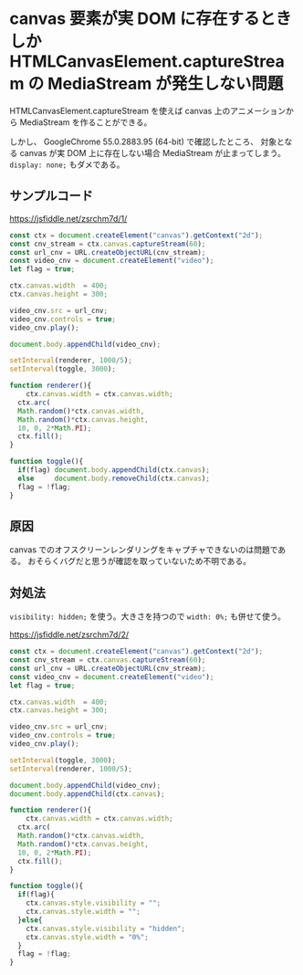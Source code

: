 # canvas 要素が実 DOM に存在するときしか HTMLCanvasElement.captureStream の MediaStream が発生しない問題

HTMLCanvasElement.captureStream を使えば canvas 上のアニメーションから MediaStream を作ることができる。

しかし、 GoogleChrome 55.0.2883.95 (64-bit) で確認したところ、
対象となる canvas が実 DOM 上に存在しない場合 MediaStream が止まってしまう。
`display: none;` もダメである。

## サンプルコード

https://jsfiddle.net/zsrchm7d/1/

```js
const ctx = document.createElement("canvas").getContext("2d");
const cnv_stream = ctx.canvas.captureStream(60);
const url_cnv = URL.createObjectURL(cnv_stream);
const video_cnv = document.createElement("video");
let flag = true;

ctx.canvas.width  = 400;
ctx.canvas.height = 300;

video_cnv.src = url_cnv;
video_cnv.controls = true;
video_cnv.play();

document.body.appendChild(video_cnv);

setInterval(renderer, 1000/5);
setInterval(toggle, 3000);

function renderer(){
	ctx.canvas.width = ctx.canvas.width;
  ctx.arc(
  Math.random()*ctx.canvas.width,
  Math.random()*ctx.canvas.height,
  10, 0, 2*Math.PI);
  ctx.fill();
}

function toggle(){
  if(flag) document.body.appendChild(ctx.canvas);
  else     document.body.removeChild(ctx.canvas);  
  flag = !flag;
}
```

## 原因

canvas でのオフスクリーンレンダリングをキャプチャできないのは問題である。
おそらくバグだと思うが確認を取っていないため不明である。

## 対処法

`visibility: hidden;` を使う。大きさを持つので `width: 0%;` も併せて使う。

https://jsfiddle.net/zsrchm7d/2/

```js
const ctx = document.createElement("canvas").getContext("2d");
const cnv_stream = ctx.canvas.captureStream(60);
const url_cnv = URL.createObjectURL(cnv_stream);
const video_cnv = document.createElement("video");
let flag = true;

ctx.canvas.width  = 400;
ctx.canvas.height = 300;

video_cnv.src = url_cnv;
video_cnv.controls = true;
video_cnv.play();

setInterval(toggle, 3000);
setInterval(renderer, 1000/5);

document.body.appendChild(video_cnv);
document.body.appendChild(ctx.canvas);

function renderer(){
	ctx.canvas.width = ctx.canvas.width;
  ctx.arc(
  Math.random()*ctx.canvas.width,
  Math.random()*ctx.canvas.height,
  10, 0, 2*Math.PI);
  ctx.fill();
}

function toggle(){
  if(flag){
  	ctx.canvas.style.visibility = "";
    ctx.canvas.style.width = "";
  }else{
  	ctx.canvas.style.visibility = "hidden";
    ctx.canvas.style.width = "0%";
  }
  flag = !flag;
}
```

